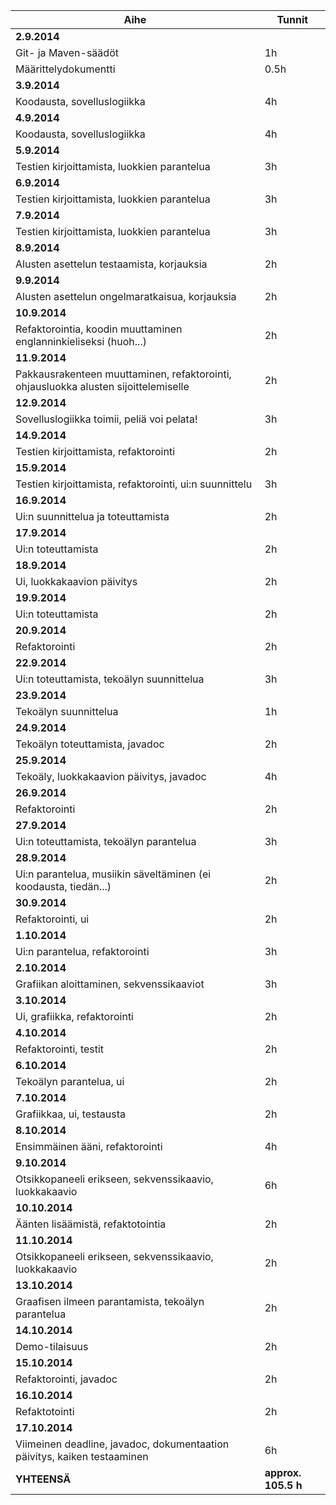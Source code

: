 |**Aihe**               |**Tunnit**|
|-----------------------|-------|
|**2.9.2014**               |       |
|Git- ja Maven-säädöt   |    1h |
|Määrittelydokumentti   |  0.5h |
|**3.9.2014**               |      |
|Koodausta, sovelluslogiikka| 4h   |
|**4.9.2014**           |      |
|Koodausta, sovelluslogiikka|  4h   |
|**5.9.2014**           |      |
|Testien kirjoittamista, luokkien parantelua|  3h   |
|**6.9.2014**           |      |
|Testien kirjoittamista, luokkien parantelua|  3h   |
|**7.9.2014**          |       |
|Testien kirjoittamista, luokkien parantelua|  3h   |
|**8.9.2014**          |           |
|Alusten asettelun testaamista, korjauksia |   2h  |
|**9.9.2014**             |             |
|Alusten asettelun ongelmaratkaisua, korjauksia | 2h   |
|**10.9.2014**             |             |
|Refaktorointia, koodin muuttaminen englanninkieliseksi (huoh...) | 2h   |
|**11.9.2014**             |             |
|Pakkausrakenteen muuttaminen, refaktorointi, ohjausluokka alusten sijoittelemiselle | 2h   |
|**12.9.2014**             |             |
|Sovelluslogiikka toimii, peliä voi pelata!   | 3h  |
|**14.9.2014**             |             |
|Testien kirjoittamista, refaktorointi   | 2h  |
|**15.9.2014**             |             |
|Testien kirjoittamista, refaktorointi, ui:n suunnittelu   | 3h  |
|**16.9.2014**             |             |
|Ui:n suunnittelua ja toteuttamista                 | 2h  |
|**17.9.2014**             |             |
|Ui:n toteuttamista   | 2h  |
|**18.9.2014**             |             |
|Ui, luokkakaavion päivitys   | 2h  |
|**19.9.2014**             |             |
|Ui:n toteuttamista                 | 2h  |
|**20.9.2014**             |             |
|Refaktorointi   | 2h  |
|**22.9.2014**             |             |
|Ui:n toteuttamista, tekoälyn suunnittelua   | 3h  |
|**23.9.2014**             |             |
|Tekoälyn suunnittelua            | 1h  |
|**24.9.2014**             |             |
|Tekoälyn toteuttamista, javadoc   | 2h  |
|**25.9.2014**             |             |
|Tekoäly, luokkakaavion päivitys, javadoc   | 4h  |
|**26.9.2014**             |             |
|Refaktorointi   | 2h  |
|**27.9.2014**             |             |
|Ui:n toteuttamista, tekoälyn parantelua   | 3h  |
|**28.9.2014**             |             |
|Ui:n parantelua, musiikin säveltäminen (ei koodausta, tiedän...)    | 2h  |
|**30.9.2014**             |             |
|Refaktorointi, ui   | 2h  |
|**1.10.2014**             |             |
|Ui:n parantelua, refaktorointi   | 3h  |
|**2.10.2014**             |             |
|Grafiikan aloittaminen, sekvenssikaaviot   | 3h  |
|**3.10.2014**             |             |
|Ui, grafiikka, refaktorointi   | 2h  |
|**4.10.2014**             |             |
|Refaktorointi, testit   | 2h  |
|**6.10.2014**             |             |
|Tekoälyn parantelua, ui   | 2h  |
|**7.10.2014**             |             |
|Grafiikkaa, ui, testausta   | 2h  |
|**8.10.2014**             |             |
|Ensimmäinen ääni, refaktorointi   | 4h  |
|**9.10.2014**             |             |
|Otsikkopaneeli erikseen, sekvenssikaavio, luokkakaavio   | 6h  |
|**10.10.2014**             |             |
|Äänten lisäämistä, refaktotointia      | 2h  |
|**11.10.2014**             |             |
|Otsikkopaneeli erikseen, sekvenssikaavio, luokkakaavio   | 2h  |
|**13.10.2014**             |             |
|Graafisen ilmeen parantamista, tekoälyn parantelua   | 2h  |
|**14.10.2014**             |             |
|Demo-tilaisuus                   | 2h  |
|**15.10.2014**             |             |
|Refaktorointi, javadoc   | 2h  |
|**16.10.2014**             |             |
|Refaktotointi                   | 2h  |
|**17.10.2014**             |             |
|Viimeinen deadline, javadoc, dokumentaation päivitys, kaiken testaaminen   | 6h  |
|**YHTEENSÄ**            |**approx. 105.5 h**      |
